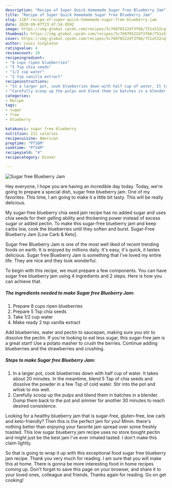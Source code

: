 ```yaml
---
description: "Recipe of Super Quick Homemade Sugar free Blueberry Jam"
title: "Recipe of Super Quick Homemade Sugar free Blueberry Jam"
slug: 1187-recipe-of-super-quick-homemade-sugar-free-blueberry-jam
date: 2020-09-07T23:47:54.059Z
image: https://img-global.cpcdn.com/recipes/5c76076522df3f66/751x532cq70/sugar-free-blueberry-jam-recipe-main-photo.jpg
thumbnail: https://img-global.cpcdn.com/recipes/5c76076522df3f66/751x532cq70/sugar-free-blueberry-jam-recipe-main-photo.jpg
cover: https://img-global.cpcdn.com/recipes/5c76076522df3f66/751x532cq70/sugar-free-blueberry-jam-recipe-main-photo.jpg
author: Louis Singleton
ratingvalue: 4
reviewcount: 10
recipeingredient:
- "8 cups ripen blueberries"
- "5 Tsp chia seeds"
- "1/2 cup water"
- "2 tsp vanilla extract"
recipeinstructions:
- "In a larger pot, cook blueberries down with half cup of water. It takes about 20 minutes. In the meantime, blend 5 Tap of chia seeds and dissolve the powder in a few Tsp of cold water. Stir into the pot and whisk to mix well."
- "Carefully scoop up the pulps and blend them in batches in a blender. Dump them back to the pot and simmer for another 30 minutes to reach desired consistence."
categories:
- Recipe
tags:
- sugar
- free
- blueberry

katakunci: sugar free blueberry 
nutrition: 211 calories
recipecuisine: American
preptime: "PT16M"
cooktime: "PT34M"
recipeyield: "4"
recipecategory: Dinner

---
```



![Sugar free Blueberry Jam](https://img-global.cpcdn.com/recipes/5c76076522df3f66/751x532cq70/sugar-free-blueberry-jam-recipe-main-photo.jpg)

Hey everyone, I hope you are having an incredible day today. Today, we're going to prepare a special dish, sugar free blueberry jam. One of my favorites. This time, I am going to make it a little bit tasty. This will be really delicious.

My sugar-free blueberry chia seed jam recipe has no added sugar and uses chia seeds for their gelling ability and thickening power instead of excess sugar or added pectin. To make this sugar-free blueberry jam and keep carbs low, cook the blueberries until they soften and burst. Sugar-Free Blueberry Jam [Low Carb &amp; Keto].

Sugar free Blueberry Jam is one of the most well liked of recent trending foods on earth. It is enjoyed by millions daily. It's easy, it's quick, it tastes delicious. Sugar free Blueberry Jam is something that I've loved my entire life. They are nice and they look wonderful.


To begin with this recipe, we must prepare a few components. You can have sugar free blueberry jam using 4 ingredients and 2 steps. Here is how you can achieve that.

<!--inarticleads1-->

##### The ingredients needed to make Sugar free Blueberry Jam:

1. Prepare 8 cups ripen blueberries
1. Prepare 5 Tsp chia seeds
1. Take 1/2 cup water
1. Make ready 2 tsp vanilla extract


Add blueberries, water and pectin to saucepan, making sure you stir to dissolve the pectin. If you&#39;re looking to eat less sugar, this sugar-free jam is a great start! Use a potato masher to crush the berries. Continue adding blueberries and the strawberries and crushing. 

<!--inarticleads2-->

##### Steps to make Sugar free Blueberry Jam:

1. In a larger pot, cook blueberries down with half cup of water. It takes about 20 minutes. In the meantime, blend 5 Tap of chia seeds and dissolve the powder in a few Tsp of cold water. Stir into the pot and whisk to mix well.
1. Carefully scoop up the pulps and blend them in batches in a blender. Dump them back to the pot and simmer for another 30 minutes to reach desired consistence.


Looking for a healthy blueberry jam that is sugar-free, gluten-free, low carb and keto-friendly? Then this is the perfect jam for you! Mmm. there&#39;s nothing better than enjoying your favorite jam spread over some freshly toasted. This low sugar blueberry jam recipe uses no store bought pectin and might just be the best jam I&#39;ve ever inhaled tasted. I don&#39;t make this claim lightly. 

So that is going to wrap it up with this exceptional food sugar free blueberry jam recipe. Thank you very much for reading. I am sure that you will make this at home. There is gonna be more interesting food in home recipes coming up. Don't forget to save this page on your browser, and share it to your loved ones, colleague and friends. Thanks again for reading. Go on get cooking!
